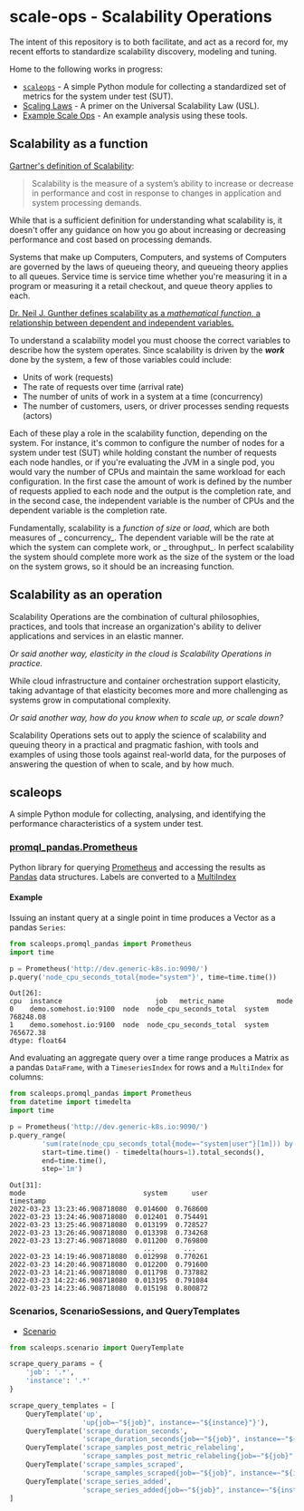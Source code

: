 # scale-ops - Scalability Operations

The intent of this repository is to both facilitate, and act as a record for, my recent efforts to
standardize scalability discovery, modeling and tuning.

Home to the following works in progress:

* [`scaleops`](src/scaleops) - A simple Python module for collecting a standardized set of metrics
  for the system under test (SUT).
* [Scaling Laws](scalibility-laws.ipynb) - A primer on the Universal Scalability Law (USL).
* [Example Scale Ops](example-scale-ops.ipynb) - An example analysis using these tools.

## Scalability as a function

[Gartner's definition of Scalability](gartner-scalability-definition):

> Scalability is the measure of a system’s ability to increase or decrease in performance and cost in response to changes in application and system processing demands.

While that is a sufficient definition for understanding what scalability is, it doesn't offer any
guidance on how you go about increasing or decreasing performance and cost based on processing
demands.

Systems that make up Computers, Computers, and systems of Computers are governed by the laws of
queueing theory, and queueing theory applies to all queues. Service time is service time whether
you're measuring it in a program or measuring it a retail checkout, and queue theory applies to
each.

[Dr. Neil J. Gunther defines scalability as a _mathematical
function_, a relationship between dependent and independent variables.](http://www.perfdynamics.com/Manifesto/USLscalability.html)

To understand a scalability model you must choose the correct variables to describe how the system
operates. Since scalability is driven by the _**work**_ done by the system, a few of those variables
could include:

* Units of work (requests)
* The rate of requests over time (arrival rate)
* The number of units of work in a system at a time (concurrency)
* The number of customers, users, or driver processes sending requests (actors)

Each of these play a role in the scalability function, depending on the system. For instance, it's
common to configure the number of nodes for a system under test (SUT) while holding constant the
number of requests each node handles, or if you're evaluating the JVM in a single pod, you would
vary the number of CPUs and maintain the same workload for each configuration. In the first case the
amount of work is defined by the number of requests applied to each node and the output is the
completion rate, and in the second case, the independent variable is the number of CPUs and the
dependent variable is the completion rate.

Fundamentally, scalability is a _function of size_ or _load_, which are both measures of _
concurrency_. The dependent variable will be the rate at which the system can complete work, or _
throughput_. In perfect scalability the system should complete more work as the size of the system
or the load on the system grows, so it should be an increasing function.

## Scalability as an operation

Scalability Operations are the combination of cultural philosophies, practices, and tools that
increase an organization's ability to deliver applications and services in an elastic manner.

_Or said another way, elasticity in the cloud is Scalability Operations in practice._

While cloud infrastructure and container orchestration support elasticity, taking advantage of that
elasticity becomes more and more challenging as systems grow in computational complexity.

_Or said another way, how do you know when to scale up, or scale down?_

Scalability Operations sets out to apply the science of scalability and queuing theory in a
practical and pragmatic fashion, with tools and examples of using those tools against real-world
data, for the purposes of answering the question of when to scale, and by how much.

## scaleops

A simple Python module for collecting, analysing, and identifying the performance characteristics of
a system under test.

### [promql_pandas.Prometheus](scaleops/promql_pandas.py)

Python library for querying [Prometheus](https://prometheus.io/) and accessing the results as
[Pandas](https://pandas.pydata.org/) data structures. Labels are converted to
a [MultiIndex](https://pandas.pydata.org/)

#### Example

Issuing an instant query at a single point in time produces a Vector as a pandas `Series`:

```python
from scaleops.promql_pandas import Prometheus
import time

p = Prometheus('http://dev.generic-k8s.io:9090/')
p.query('node_cpu_seconds_total{mode="system"}', time=time.time())
```

```shell
Out[26]: 
cpu  instance                       job   metric_name             mode  
0    demo.somehost.io:9100  node  node_cpu_seconds_total  system    768248.08
1    demo.somehost.io:9100  node  node_cpu_seconds_total  system    765672.38
dtype: float64
```

And evaluating an aggregate query over a time range produces a Matrix as a pandas `DataFrame`, with
a `TimeseriesIndex` for rows and a `MultiIndex` for columns:

```python
from scaleops.promql_pandas import Prometheus
from datetime import timedelta
import time

p = Prometheus('http://dev.generic-k8s.io:9090/')
p.query_range(
        'sum(rate(node_cpu_seconds_total{mode=~"system|user"}[1m])) by (mode)',
        start=time.time() - timedelta(hours=1).total_seconds(),
        end=time.time(),
        step='1m')
```

```shell
Out[31]: 
mode                             system      user
timestamp                                        
2022-03-23 13:23:46.908718080  0.014600  0.768600
2022-03-23 13:24:46.908718080  0.012401  0.754491
2022-03-23 13:25:46.908718080  0.013199  0.728527
2022-03-23 13:26:46.908718080  0.013398  0.734268
2022-03-23 13:27:46.908718080  0.011200  0.769800
                                 ...       ...
2022-03-23 14:19:46.908718080  0.012998  0.770261
2022-03-23 14:20:46.908718080  0.012200  0.791600
2022-03-23 14:21:46.908718080  0.011798  0.737882
2022-03-23 14:22:46.908718080  0.013195  0.791084
2022-03-23 14:23:46.908718080  0.015198  0.800872
```

### Scenarios, ScenarioSessions, and QueryTemplates

* [Scenario](promql_pandas/)

```python
from scaleops.scenario import QueryTemplate

scrape_query_params = {
    'job': '.*',
    'instance': '.*'
}

scrape_query_templates = [
    QueryTemplate('up',
                  'up{job=~"${job}", instance=~"${instance}"}'),
    QueryTemplate('scrape_duration_seconds',
                  'scrape_duration_seconds{job=~"${job}", instance=~"${instance}"}'),
    QueryTemplate('scrape_samples_post_metric_relabeling',
                  'scrape_samples_post_metric_relabeling{job=~"${job}", instance=~"${instance}"}'),
    QueryTemplate('scrape_samples_scraped',
                  'scrape_samples_scraped{job=~"${job}", instance=~"${instance}"}'),
    QueryTemplate('scrape_series_added',
                  'scrape_series_added{job=~"${job}", instance=~"${instance}"}')
]
```
